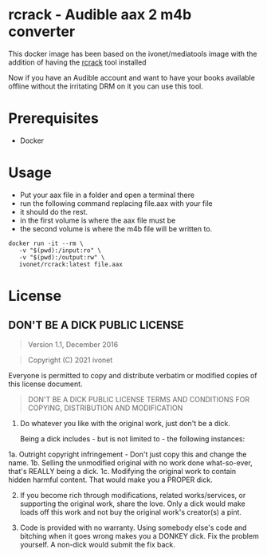 # rcrack - Audible aax 2 m4b converter

This docker image has been based on the ivonet/mediatools image
with the addition of having the [rcrack](https://github.com/inAudible-NG/tables) tool installed

Now if you have an Audible account and want to have your books available offline
without the irritating DRM on it you can use this tool.

# Prerequisites

- Docker

# Usage 

- Put your aax file in a folder and open a terminal there
- run the following command replacing file.aax with your file
- it should do the rest.
- in the first volume is where the aax file must be
- the second volume is where the m4b file will be written to.

```shell
docker run -it --rm \
   -v "$(pwd):/input:ro" \
   -v "$(pwd):/output:rw" \
   ivonet/rcrack:latest file.aax
```

# License
## DON'T BE A DICK PUBLIC LICENSE

> Version 1.1, December 2016

> Copyright (C) 2021 ivonet

Everyone is permitted to copy and distribute verbatim or modified
copies of this license document.

> DON'T BE A DICK PUBLIC LICENSE
> TERMS AND CONDITIONS FOR COPYING, DISTRIBUTION AND MODIFICATION

1. Do whatever you like with the original work, just don't be a dick.

   Being a dick includes - but is not limited to - the following instances:

 1a. Outright copyright infringement - Don't just copy this and change the name.
 1b. Selling the unmodified original with no work done what-so-ever, that's REALLY being a dick.
 1c. Modifying the original work to contain hidden harmful content. That would make you a PROPER dick.

2. If you become rich through modifications, related works/services, or supporting the original work,
share the love. Only a dick would make loads off this work and not buy the original work's
creator(s) a pint.

3. Code is provided with no warranty. Using somebody else's code and bitching when it goes wrong makes
you a DONKEY dick. Fix the problem yourself. A non-dick would submit the fix back.
